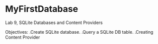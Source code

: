 # MyFirstDatabase
Lab 9, SQLite Databases and Content Providers

Objectives: 
.Create SQLite database.
.Query a SQLite DB table.
.Creating Content Provider
